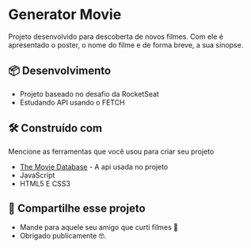 # Generator Movie

Projeto desenvolvido para descoberta de novos filmes. Com ele é apresentado o poster, o nome do filme e de forma breve, a sua sinopse.

## 📦 Desenvolvimento

* Projeto baseado no desafio da RocketSeat 
* Estudando API usando o FETCH

## 🛠️ Construído com

Mencione as ferramentas que você usou para criar seu projeto

* [The Movie Database](https://developers.themoviedb.org/3/getting-started) - A api usada no projeto
* JavaScript
* HTML5 E CSS3

## 🎁 Compartilhe esse projeto

* Mande para aquele seu amigo que curti filmes 📢
* Obrigado publicamente 🤓.
